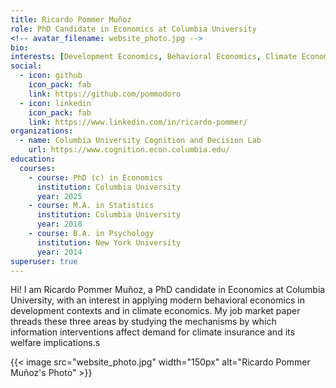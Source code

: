 ```yaml
---
title: Ricardo Pommer Muñoz
role: PhD Candidate in Economics at Columbia University
<!-- avatar_filename: website_photo.jpg -->
bio: 
interests: [Development Economics, Behavioral Economics, Climate Economics]
social:
  - icon: github
    icon_pack: fab
    link: https://github.com/pommodoro
  - icon: linkedin
    icon_pack: fab
    link: https://www.linkedin.com/in/ricardo-pommer/
organizations:
  - name: Columbia University Cognition and Decision Lab
    url: https://www.cognition.econ.columbia.edu/
education:
  courses:
    - course: PhD (c) in Economics
      institution: Columbia University
      year: 2025
    - course: M.A. in Statistics
      institution: Columbia University
      year: 2018
    - course: B.A. in Psychology
      institution: New York University
      year: 2014
superuser: true
---
```

H﻿i! I am Ricardo Pommer Muñoz, a PhD candidate in Economics at Columbia University, with an interest in applying modern behavioral economics in development contexts and in climate economics. My job market paper threads these three areas by studying the mechanisms by which information interventions affect demand for climate insurance and its welfare implications.s

{{< image src="website_photo.jpg" width="150px" alt="Ricardo Pommer Muñoz's Photo" >}}
